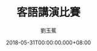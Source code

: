 ---
issue: 277
title: 客語講演比賽
author: 劉玉蕉
language: 大埔
date: 2018-05-31T00:00:00.000+08:00
topic: 抒懷
difficulty: 2
wikidata: Q98096156
wikidata_link: https://www.wikidata.org/wiki/Q98096156
---